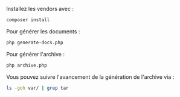 Installez les vendors avec :

```sh
composer install
```

Pour générer les documents :

```sh
php generate-docs.php
```

Pour générer l'archive :

```sh
php archive.php
```

Vous pouvez suivre l'avancement de la génération de l'archive via :

```sh
ls -goh var/ | grep tar
```
